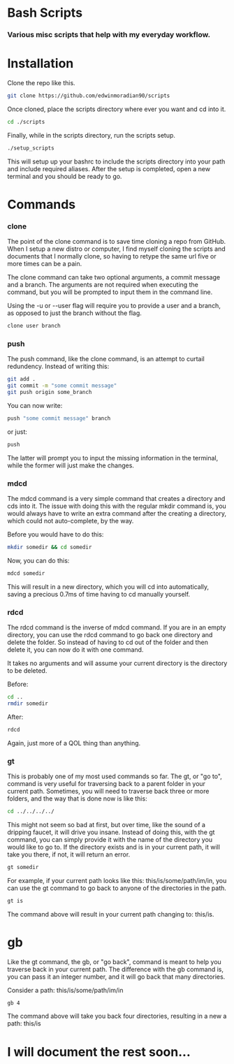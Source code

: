 # Bash Scripts 

### Various misc scripts that help with my everyday workflow.

# Installation

Clone the repo like this.

```bash
git clone https://github.com/edwinmoradian90/scripts

```

Once cloned, place the scripts directory where ever you want and cd into it.

```bash
cd ./scripts

```

Finally, while in the scripts directory, run the scripts setup.

```bash
./setup_scripts

```

This will setup up your bashrc to include the scripts directory into your path and include required aliases.
After the setup is completed, open a new terminal and you should be ready to go.

# Commands

### clone

The point of the clone command is to save time cloning a repo from GitHub. 
When I setup a new distro or computer, I find myself cloning the scripts and documents that I normally clone, 
so having to retype the same url five or more times can be a pain. 

The clone command can take two optional arguments, a commit message and a branch.
The arguments are not required when executing the command, but you will be prompted to input them in the command line.

Using the -u or --user flag will require you to provide a user and a branch, as opposed to just the branch without the flag.

```bash
clone user branch

```

### push 

The push command, like the clone command, is an attempt to curtail redundency.
Instead of writing this: 

```bash
git add .
git commit -m "some commit message"
git push origin some_branch

```

You can now write:

```bash 
push "some commit message" branch

```

or just: 

```bash
push

```

The latter will prompt you to input the missing information in the terminal, while the former will just make the changes.

### mdcd

The mdcd command is a very simple command that creates a directory and cds into it. 
The issue with doing this with the regular mkdir command is, you would always have to write an extra command after the creating a directory, 
which could not auto-complete, by the way.

Before you would have to do this:

```bash
mkdir somedir && cd somedir

```
Now, you can do this: 

```bash
mdcd somedir

```
This will result in a new directory, which you will cd into automatically, saving a precious 0.7ms of time having to cd manually yourself.

### rdcd

The rdcd command is the inverse of mdcd command. If you are in an empty directory, you can use the rdcd command to go back one directory and delete the folder.
So instead of having to cd out of the folder and then delete it, you can now do it with one command.

It takes no arguments and will assume your current directory is the directory to be deleted.

Before:

```bash
cd ..
rmdir somedir

```

After:

```bash
rdcd

```

Again, just more of a QOL thing than anything.

### gt 

This is probably one of my most used commands so far. The gt, or "go to", command is very useful for traversing back to a parent 
folder in your current path. Sometimes, you will need to traverse back three or more folders, and the way that is done now is like this: 

```bash
cd ../../../../

```

This might not seem so bad at first, but over time, like the sound of a dripping faucet, it will drive you insane.
Instead of doing this, with the gt command, you can simply provide it with the name of the directory you would like to go to. 
If the directory exists and is in your current path, it will take you there, if not, it will return an error.

```bash
gt somedir

```

For example, if your current path looks like this: this/is/some/path/im/in, you can use the gt command to go back to
anyone of the directories in the path.

```bash
gt is

```

The command above will result in your current path changing to: this/is.

# gb 

Like the gt command, the gb, or "go back", command is meant to help you traverse back in your current path. 
The difference with the gb command is, you can pass it an integer number, and it will go back that many directories.

Consider a path: this/is/some/path/im/in

```bash
gb 4

```

The command above will take you back four directories, resulting in a new a path: this/is

# I will document the rest soon...



